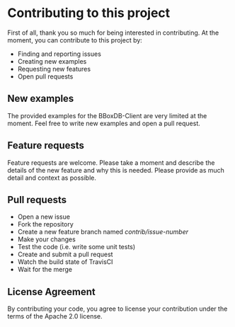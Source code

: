 # Contributing to this project
First of all, thank you so much for being interested in contributing. At the moment, you can contribute to this project by:

* Finding and reporting issues
* Creating new examples
* Requesting new features
* Open pull requests

## New examples
The provided examples for the BBoxDB-Client are very limited at the moment. Feel free to write new examples and open a pull request.

## Feature requests
Feature requests are welcome. Please take a moment and describe the details of the new feature and why this is needed. Please provide as much detail and context as possible.

## Pull requests
* Open a new issue
* Fork the repository
* Create a new feature branch named _contrib/issue-number_
* Make your changes
* Test the code (i.e. write some unit tests)
* Create and submit a pull request
* Watch the build state of TravisCI
* Wait for the merge 

## License Agreement
By contributing your code, you agree to license your contribution under the terms of the Apache 2.0 license.
